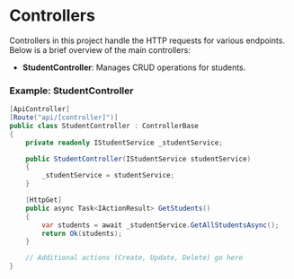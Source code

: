 # Controllers

Controllers in this project handle the HTTP requests for various endpoints. Below is a brief overview of the main controllers:

- **StudentController**: Manages CRUD operations for students.

### Example: StudentController

```csharp
[ApiController]
[Route("api/[controller]")]
public class StudentController : ControllerBase
{
    private readonly IStudentService _studentService;

    public StudentController(IStudentService studentService)
    {
        _studentService = studentService;
    }

    [HttpGet]
    public async Task<IActionResult> GetStudents()
    {
        var students = await _studentService.GetAllStudentsAsync();
        return Ok(students);
    }

    // Additional actions (Create, Update, Delete) go here
}
